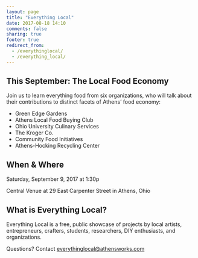```yaml
---
layout: page
title: "Everything Local"
date: 2017-08-18 14:10
comments: false
sharing: true
footer: true
redirect_from:
  - /everythinglocal/
  - /everything_local/
---
```


This September: The Local Food Economy
---------------------
Join us to learn everything food from six organizations, who will talk about their contributions to distinct facets of Athens’ food economy:
* Green Edge Gardens
* Athens Local Food Buying Club
* Ohio University Culinary Services
* The Kroger Co.
* Community Food Initiatives
* Athens-Hocking Recycling Center

When & Where
------------
Saturday, September 9, 2017 at 1:30p

Central Venue at 29 East Carpenter Street in Athens, Ohio

What is Everything Local?
-------------------------
Everything Local is a free, public showcase of projects by local artists, entrepreneurs, crafters, students, researchers, DIY enthusiasts, and organizations.

Questions? Contact [everythinglocal@athensworks.com](mailto:everythinglocal@athensworks.com)
